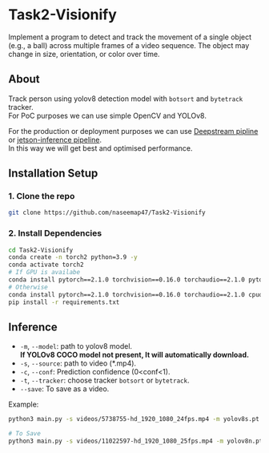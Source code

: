 # Task2-Visionify
Implement a program to detect and track the movement of a single object (e.g., a ball) across multiple frames of a video sequence. The object may change in size, orientation, or color over time.

## About
Track person using yolov8 detection model with `botsort` and `bytetrack` tracker.<br>
For PoC purposes we can use simple OpenCV and YOLOv8.

For the production or deployment purposes we can use [Deepstream pipline](https://developer.nvidia.com/deepstream-sdk) or [jetson-inference pipeline](https://github.com/dusty-nv/jetson-inference).<br>
In this way we will get best and optimised performance.

## Installation Setup
### 1. Clone the repo
```bash
git clone https://github.com/naseemap47/Task2-Visionify
```
### 2. Install Dependencies
```bash
cd Task2-Visionify
conda create -n torch2 python=3.9 -y
conda activate torch2
# If GPU is availabe
conda install pytorch==2.1.0 torchvision==0.16.0 torchaudio==2.1.0 pytorch-cuda=11.8 -c pytorch -c nvidia -y
# Otherwise
conda install pytorch==2.1.0 torchvision==0.16.0 torchaudio==2.1.0 cpuonly -c pytorch -y
pip install -r requirements.txt
```
## Inference
- `-m`, `--model`: path to yolov8 model.<br>
**If YOLOv8 COCO model not present, It will automatically download.**
- `-s`, `--source`: path to video (*.mp4).
- `-c`, `--conf`: Prediction confidence (0<conf<1).
- `-t`, `--tracker`: choose tracker `botsort` or `bytetrack`.
- `--save`: To save as a video.

Example:

```bash
python3 main.py -s videos/5738755-hd_1920_1080_24fps.mp4 -m yolov8s.pt -c 0.25

# To Save
python3 main.py -s videos/11022597-hd_1920_1080_25fps.mp4 -m yolov8n.pt -c 0.25 --save
```
